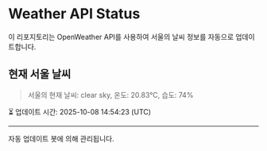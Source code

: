 
# Weather API Status

이 리포지토리는 OpenWeather API를 사용하여 서울의 날씨 정보를 자동으로 업데이트합니다.

## 현재 서울 날씨
> 서울의 현재 날씨: clear sky, 온도: 20.83°C, 습도: 74%

⏳ 업데이트 시간: 2025-10-08 14:54:23 (UTC)

---
자동 업데이트 봇에 의해 관리됩니다.
